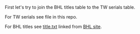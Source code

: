 First let's try to join the BHL titles table to the TW serials table.

For TW serials see file in this repo.

For BHL titles see [title.txt](https://www.biodiversitylibrary.org/data/hosted/title.txt) 
linked from [BHL site](https://about.biodiversitylibrary.org/tools-and-services/developer-and-data-tools/).
